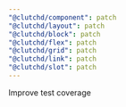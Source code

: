 ```yaml
---
"@clutchd/component": patch
"@clutchd/layout": patch
"@clutchd/block": patch
"@clutchd/flex": patch
"@clutchd/grid": patch
"@clutchd/link": patch
"@clutchd/slot": patch
---
```


Improve test coverage

